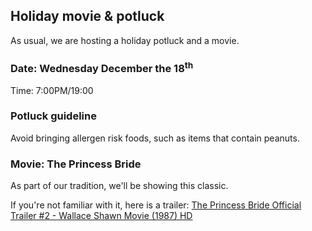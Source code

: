 
## Holiday movie & potluck

As usual, we are hosting a holiday potluck and a movie.

### Date: Wednesday December the 18<sup>th</sup>

Time: 7:00PM/19:00

### Potluck guideline

Avoid bringing allergen risk foods, such as items that contain peanuts.

### Movie: The Princess Bride

As part of our tradition, we'll be showing this classic.

If you're not familiar with it, here is a trailer:  [The Princess Bride Official Trailer #2 - Wallace Shawn Movie (1987) HD](https://www.youtube.com/watch?v=O3CIXEAjcc8)

